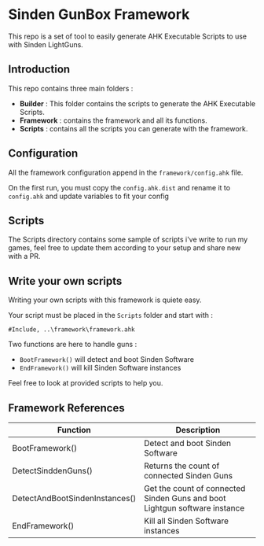 # Sinden GunBox Framework
This repo is a set of tool to easily generate AHK Executable Scripts to use with Sinden LightGuns.

## Introduction
This repo contains three main folders :
* **Builder** : This folder contains the scripts to generate the AHK Executable Scripts.
* **Framework** : contains the framework and all its functions.
* **Scripts** : contains all the scripts you can generate with the framework.

## Configuration
All the framework configuration append in the `framework/config.ahk` file.

On the first run, you must copy the `config.ahk.dist` and rename it to `config.ahk` and update variables to fit your config

## Scripts
The Scripts directory contains some sample of scripts i've write to run my games, feel free to update them according to your setup and share new with a PR.

## Write your own scripts
Writing your own scripts with this framework is quiete easy.

Your script must be placed in the `Scripts` folder and start with :
```
#Include, ..\framework\framework.ahk
```

Two functions are here to handle guns :
* `BootFramework()` will detect and boot Sinden Software
* `EndFramework()` will kill Sinden Software instances

Feel free to look at provided scripts to help you.

## Framework References
| Function | Description | 
|---|---|
| BootFramework() | Detect and boot Sinden Software |
| DetectSinddenGuns()            | Returns the count of connected Sinden Guns |
| DetectAndBootSindenInstances() | Get the count of connected Sinden Guns and boot Lightgun software instance |
| EndFramework() | Kill all Sinden Software instances |
